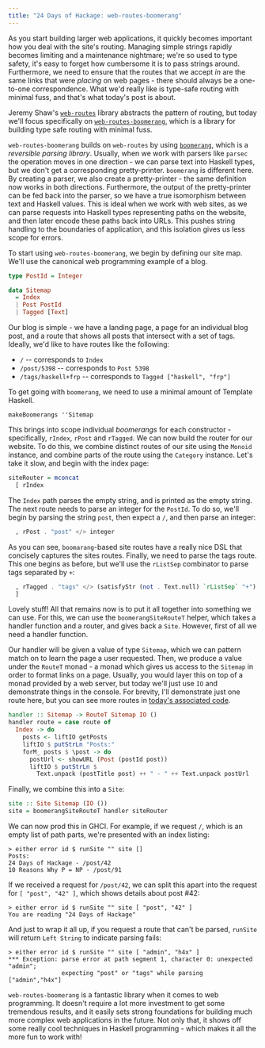 ```yaml
---
title: "24 Days of Hackage: web-routes-boomerang"
---
```


As you start building larger web applications, it quickly becomes important how
you deal with the site's routing. Managing simple strings rapidly
becomes limiting and a maintenance nightmare; we're so used to type safety,
it's easy to forget how cumbersome it is to pass strings around. Furthermore, we
need to ensure that the routes that we accept *in* are the same links that were
*placing* on web pages - there should always be a one-to-one correspondence. What
we'd really like is type-safe routing with minimal fuss, and that's what today's
post is about.

Jeremy Shaw's [`web-routes`](http://hackage.haskell.org/package/web-routes)
library abstracts the pattern of routing, but today we'll focus specifically on
[`web-routes-boomerang`](http://hackage.haskell.org/package/web-routes-boomerang),
which is a library for building type safe routing with minimal fuss.

`web-routes-boomerang` builds on `web-routes` by using
[`boomerang`](http://hackage.haskell.org/package/boomerang), which is a
*reversible parsing library*. Usually, when we work with parsers like `parsec`
the operation moves in one direction - we can parse text into Haskell types, but
we don't get a corresponding pretty-printer. `boomerang` is different here. By
creating a parser, we also create a pretty-printer - the same definition now
works in both directions. Furthermore, the output of the pretty-printer can be
fed back into the parser, so we have a true isomorphism between text and Haskell
values. This is ideal when we work with web sites, as we can parse requests
into Haskell types representing paths on the website, and then later encode
these paths back into URLs. This pushes string handling to the boundaries of
application, and this isolation gives us less scope for errors.

To start using `web-routes-boomerang`, we begin by defining our site map. We'll
use the canonical web programming example of a blog.

```Haskell
type PostId = Integer

data Sitemap
  = Index
  | Post PostId
  | Tagged [Text]
```

Our blog is simple - we have a landing page, a page for an individual blog post,
and a route that shows all posts that intersect with a set of tags. Ideally, we'd
like to have routes like the following:

* `/` -- corresponds to `Index`
* `/post/5398` -- corresponds to `Post 5398`
* `/tags/haskell+frp` -- corresponds to `Tagged ["haskell", "frp"]`

To get going with `boomerang`, we need to use a minimal amount of Template
Haskell.

```
makeBoomerangs ''Sitemap
```

This brings into scope individual *boomerangs* for each constructor -
specifically, `rIndex`, `rPost` and `rTagged`. We can now build the router for
our website. To do this, we combine distinct routes of our site using the
`Monoid` instance, and combine parts of the route using the `Category`
instance. Let's take it slow, and begin with the index page:

```haskell
siteRouter = mconcat
  [ rIndex
```

The `Index` path parses the empty string, and is printed as the empty
string. The next route needs to parse an integer for the `PostId`. To do so,
we'll begin by parsing the string `post`, then expect a `/`, and then parse an
integer:

```haskell
  , rPost . "post" </> integer
```

As you can see, `boomarang`-based site routes have a really nice DSL that
concisely captures the sites routes. Finally, we need to parse the tags route.
This one begins as before, but we'll use the `rListSep` combinator to parse tags
separated by `+`:

```haskell
  , rTagged . "tags" </> (satisfyStr (not . Text.null) `rListSep` "+")
  ]
```

Lovely stuff! All that remains now is to put it all together into something we
can use. For this, we can use the `boomerangSiteRouteT` helper, which takes a
handler function and a router, and gives back a `Site`. However, first of all we
need a handler function.

Our handler will be given a value of type `Sitemap`, which we can pattern match
on to learn the page a user requested. Then, we produce a value under the
`RouteT` monad - a monad which gives us access to the `Sitemap` in order to
format links on a page. Usually, you would layer this on top of a monad provided
by a web server, but today we'll just use `IO` and demonstrate things in the
console. For brevity, I'll demonstrate just one route here, but you can see more
routes in [today's associated code](http://github.com/ocharles/blog).

```haskell
handler :: Sitemap -> RouteT Sitemap IO ()
handler route = case route of
  Index -> do
    posts <- liftIO getPosts
    liftIO $ putStrLn "Posts:"
    forM_ posts $ \post -> do
      postUrl <- showURL (Post (postId post))
      liftIO $ putStrLn $
        Text.unpack (postTitle post) ++ " - " ++ Text.unpack postUrl
```

Finally, we combine this into a `Site`:

```haskell
site :: Site Sitemap (IO ())
site = boomerangSiteRouteT handler siteRouter
```

We can now prod this in GHCI. For example, if we request `/`, which is an empty
list of path parts, we're presented with an index listing:

```
> either error id $ runSite "" site []
Posts:
24 Days of Hackage - /post/42
10 Reasons Why P = NP - /post/91
```

If we received a request for `/post/42`, we can split this apart into the
request for `[ "post", "42" ]`, which shows details about post #42:

```
> either error id $ runSite "" site [ "post", "42" ]
You are reading "24 Days of Hackage"
```

And just to wrap it all up, if you request a route that can't be parsed,
`runSite` will return `Left String` to indicate parsing fails:

```
> either error id $ runSite "" site [ "admin", "h4x" ]
*** Exception: parse error at path segment 1, character 0: unexpected "admin";
               expecting "post" or "tags" while parsing ["admin","h4x"]
```

`web-routes-boomerang` is a fantastic library when it comes to web
programming. It doesn't require a lot more investment to get some tremendous
results, and it easily sets strong foundations for building much more complex
web applications in the future. Not only that, it shows off some really cool
techniques in Haskell programming - which makes it all the more fun to work
with!
